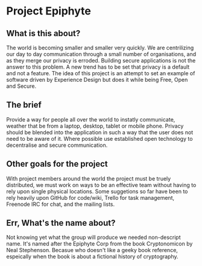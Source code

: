 # Project Epiphyte

## What is this about?
The world is becoming smaller and smaller very quickly. We are centrilizing our day to day communication through a small number of organisations, and as they merge our privacy is erroded. Building secure applications is not the answer to this problem. A new trend has to be set that privacy is a default and not a feature. The idea of this project is an attempt to set an example of software driven by Experience Design but does it while being Free, Open and Secure. 

## The brief
Provide a way for people all over the world to instatly communicate, weather that be from a laptop, desktop, tablet or mobile phone. Privacy should be blended into the application in such a way that the user does not need to be aware of it. Where possible use established open technology to decentralise and secure communication.  

## Other goals for the project
With project members around the world the project must be truely distributed, we must work on ways to be an effective team without having to rely upon single physical locations. Some suggetions so far have been to rely heavily upon GitHub for code/wiki, Trello for task management, Freenode IRC for chat, and the mailing lists. 

## Err, What's the name about?
Not knowing yet what the group will produce we needed non-descript name. It's named after the Epiphyte Corp from the book Cryptonomicon by Neal Stephenson. Becasue who doesn't like a geeky book reference, espeically when the book is about a fictional history of cryptography.
